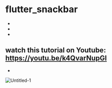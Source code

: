 # flutter_snackbar
-
-
-
watch this tutorial on Youtube: https://youtu.be/k4QvarNupGI
-
-
![Untitled-1](https://user-images.githubusercontent.com/78899995/218970514-d113b705-5181-4789-b847-13bff7a40765.jpg)
